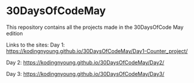 # 30DaysOfCodeMay
This repository contains all the projects made in the 30DaysOfCode May edition

Links to the sites:
Day 1:  https://kodingnyoung.github.io/30DaysOfCodeMay/Day1-Counter_project/

Day 2: https://kodingnyoung.github.io/30DaysOfCodeMay/Day2/

Day 3: https://kodingnyoung.github.io/30DaysOfCodeMay/Day3/
